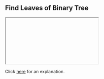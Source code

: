 ##  Find Leaves of Binary Tree 

<iframe></iframe>

Click [here](Explanation.md) for an explanation.

